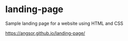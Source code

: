 # landing-page
Sample landing page for a website using HTML and CSS

https://angsor.github.io/landing-page/
